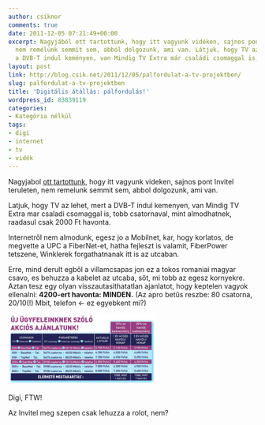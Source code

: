 ```yaml
---
author: csiknor
comments: true
date: 2011-12-05 07:21:49+00:00
excerpt: Nagyjából ott tartottunk, hogy itt vagyunk vidéken, sajnos pont Invitel területen,
  nem remélünk semmit sem, abból dolgozunk, ami van. Látjuk, hogy TV az lehet, mert
  a DVB-T indul keményen, van Mindig TV Extra már családi csomaggal is, több csatorn...
layout: post
link: http://blog.csik.net/2011/12/05/palfordulat-a-tv-projektben/
slug: palfordulat-a-tv-projektben
title: 'Digitális átállás: pálfordulás!'
wordpress_id: 83839119
categories:
- Kategória nélkül
tags:
- digi
- internet
- tv
- vidék
---
```


Nagyjabol [ott tartottunk](http://blog.csik.net/digitalis-atallas-tv), hogy itt vagyunk videken, sajnos pont Invitel teruleten, nem remelunk semmit sem, abbol dolgozunk, ami van.

Latjuk, hogy TV az lehet, mert a DVB-T indul kemenyen, van Mindig TV Extra mar csaladi csomaggal is, tobb csatornaval, mint almodhatnek, raadasul csak 2000 Ft havonta.

Internetről nem almodunk, egesz jo a Mobilnet, kar, hogy korlatos, de megvette a UPC a FiberNet-et, hatha fejleszt is valamit, FiberPower tetszene, Winklerek forgathatnanak itt is az utcaban.

Erre, mind derult egből a villamcsapas jon ez a tokos romaniai magyar csavo, es behuzza a kabelet az utcaba, sőt, mi tobb az egesz kornyekre. Aztan tesz egy olyan visszautasithatatlan ajanlatot, hogy keptelen vagyok ellenalni: **4200-ert havonta: MINDEN.** (Az apro betűs reszbe: 80 csatorna, 20/10(!) Mbit, telefon <- ez egyebkent mi?)

[![Tabl30_](/images/tabl30_-jpeg-scaled1000-w=300.jpg)](/images/tabl30_-jpeg-scaled1000.jpg)

Digi, FTW!

Az Invitel meg szepen csak lehuzza a rolot, nem?
